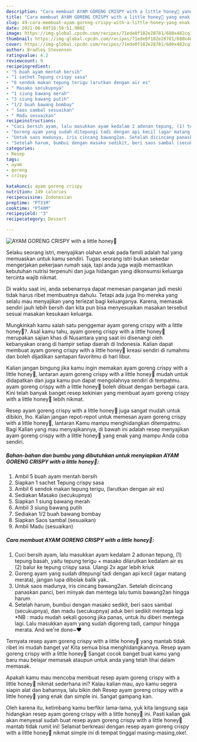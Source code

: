 ```yaml
---
description: "Cara membuat AYAM GORENG CRISPY with a little honey🐝 yang enak dan Mudah Dibuat"
title: "Cara membuat AYAM GORENG CRISPY with a little honey🐝 yang enak dan Mudah Dibuat"
slug: 49-cara-membuat-ayam-goreng-crispy-with-a-little-honey-yang-enak-dan-mudah-dibuat
date: 2021-06-09T16:50:51.900Z
image: https://img-global.cpcdn.com/recipes/71ede0f182e28781/680x482cq70/ayam-goreng-crispy-with-a-little-honey🐝-foto-resep-utama.jpg
thumbnail: https://img-global.cpcdn.com/recipes/71ede0f182e28781/680x482cq70/ayam-goreng-crispy-with-a-little-honey🐝-foto-resep-utama.jpg
cover: https://img-global.cpcdn.com/recipes/71ede0f182e28781/680x482cq70/ayam-goreng-crispy-with-a-little-honey🐝-foto-resep-utama.jpg
author: Bradley Stevenson
ratingvalue: 4.2
reviewcount: 9
recipeingredient:
- "5 buah ayam mentah bersih"
- "1 sachet Tepung crispy sasa"
- "6 sendok makan tepung terigu larutkan dengan air es"
- " Masako secukupnya"
- "1 siung bawang merah"
- "3 siung bawang putih"
- "1/2 buah bawang bombay"
- " Saos sambal sesuaikan"
- " Madu sesuaikan"
recipeinstructions:
- "Cuci bersih ayam, lalu masukkan ayam kedalam 2 adonan tepung, (1) tepung basah, yaitu tepung terigu + masako dilarutkan kedalam air es (2) balur ke tepung crispy sasa. Ulangi 2x agar lebih kriuk"
- "Goreng ayam yang sudah ditepungi tadi dengan api kecil (agar matang merata), jangan lupa dibolak balik yak.."
- "Untuk saos madunya, iris cincang bawang2an. Setelah dicincang panaskan panci, beri minyak dan mentega lalu tumis bawang2an hingga harum"
- "Setelah harum, bumbui dengan masako sedikit, beri saos sambal (secukupnya), dan madu (secukupnya) aduk beri sedikit mentega lagi *NB : madu mudah sekali gosong jika panas, untuk itu diberi mentega lagi. Lalu masukkan ayam yang sudah digoreng tadi, campur hingga merata. And we&#39;re done~❤"
categories:
- Resep
tags:
- ayam
- goreng
- crispy

katakunci: ayam goreng crispy 
nutrition: 149 calories
recipecuisine: Indonesian
preptime: "PT31M"
cooktime: "PT48M"
recipeyield: "3"
recipecategory: Dessert

---
```



![AYAM GORENG CRISPY with a little honey🐝](https://img-global.cpcdn.com/recipes/71ede0f182e28781/680x482cq70/ayam-goreng-crispy-with-a-little-honey🐝-foto-resep-utama.jpg)

Selaku seorang istri, menyajikan olahan enak pada famili adalah hal yang memuaskan untuk kamu sendiri. Tugas seorang istri bukan sekedar mengerjakan pekerjaan rumah saja, tapi anda juga wajib memastikan kebutuhan nutrisi terpenuhi dan juga hidangan yang dikonsumsi keluarga tercinta wajib nikmat.

Di waktu  saat ini, anda sebenarnya dapat memesan panganan jadi meski tidak harus ribet membuatnya dahulu. Tetapi ada juga lho mereka yang selalu mau menyajikan yang terlezat bagi keluarganya. Karena, memasak sendiri jauh lebih bersih dan kita pun bisa menyesuaikan masakan tersebut sesuai masakan kesukaan keluarga. 



Mungkinkah kamu salah satu penggemar ayam goreng crispy with a little honey🐝?. Asal kamu tahu, ayam goreng crispy with a little honey🐝 merupakan sajian khas di Nusantara yang saat ini disenangi oleh kebanyakan orang di hampir setiap daerah di Indonesia. Kalian dapat membuat ayam goreng crispy with a little honey🐝 kreasi sendiri di rumahmu dan boleh dijadikan santapan favoritmu di hari libur.

Kalian jangan bingung jika kamu ingin memakan ayam goreng crispy with a little honey🐝, lantaran ayam goreng crispy with a little honey🐝 mudah untuk didapatkan dan juga kamu pun dapat mengolahnya sendiri di tempatmu. ayam goreng crispy with a little honey🐝 boleh dibuat dengan berbagai cara. Kini telah banyak banget resep kekinian yang membuat ayam goreng crispy with a little honey🐝 lebih nikmat.

Resep ayam goreng crispy with a little honey🐝 juga sangat mudah untuk dibikin, lho. Kalian jangan repot-repot untuk memesan ayam goreng crispy with a little honey🐝, lantaran Kamu mampu menghidangkan ditempatmu. Bagi Kalian yang mau menyajikannya, di bawah ini adalah resep menyajikan ayam goreng crispy with a little honey🐝 yang enak yang mampu Anda coba sendiri.

<!--inarticleads1-->

##### Bahan-bahan dan bumbu yang dibutuhkan untuk menyiapkan AYAM GORENG CRISPY with a little honey🐝:

1. Ambil 5 buah ayam mentah bersih
1. Siapkan 1 sachet Tepung crispy sasa
1. Ambil 6 sendok makan tepung terigu, (larutkan dengan air es)
1. Sediakan  Masako (secukupnya)
1. Siapkan 1 siung bawang merah
1. Ambil 3 siung bawang putih
1. Sediakan 1/2 buah bawang bombay
1. Siapkan  Saos sambal (sesuaikan)
1. Ambil  Madu (sesuaikan)




<!--inarticleads2-->

##### Cara membuat AYAM GORENG CRISPY with a little honey🐝:

1. Cuci bersih ayam, lalu masukkan ayam kedalam 2 adonan tepung, (1) tepung basah, yaitu tepung terigu + masako dilarutkan kedalam air es (2) balur ke tepung crispy sasa. Ulangi 2x agar lebih kriuk
1. Goreng ayam yang sudah ditepungi tadi dengan api kecil (agar matang merata), jangan lupa dibolak balik yak..
1. Untuk saos madunya, iris cincang bawang2an. Setelah dicincang panaskan panci, beri minyak dan mentega lalu tumis bawang2an hingga harum
1. Setelah harum, bumbui dengan masako sedikit, beri saos sambal (secukupnya), dan madu (secukupnya) aduk beri sedikit mentega lagi *NB : madu mudah sekali gosong jika panas, untuk itu diberi mentega lagi. Lalu masukkan ayam yang sudah digoreng tadi, campur hingga merata. And we&#39;re done~❤




Ternyata resep ayam goreng crispy with a little honey🐝 yang mantab tidak ribet ini mudah banget ya! Kita semua bisa menghidangkannya. Resep ayam goreng crispy with a little honey🐝 Sangat cocok banget buat kamu yang baru mau belajar memasak ataupun untuk anda yang telah lihai dalam memasak.

Apakah kamu mau mencoba membuat resep ayam goreng crispy with a little honey🐝 nikmat sederhana ini? Kalau kalian mau, ayo kamu segera siapin alat dan bahannya, lalu bikin deh Resep ayam goreng crispy with a little honey🐝 yang enak dan simple ini. Sangat gampang kan. 

Oleh karena itu, ketimbang kamu berfikir lama-lama, yuk kita langsung saja hidangkan resep ayam goreng crispy with a little honey🐝 ini. Pasti kalian gak akan menyesal sudah buat resep ayam goreng crispy with a little honey🐝 mantab tidak rumit ini! Selamat berkreasi dengan resep ayam goreng crispy with a little honey🐝 nikmat simple ini di tempat tinggal masing-masing,oke!.

